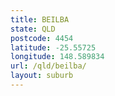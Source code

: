 ```yaml
---
title: BEILBA
state: QLD
postcode: 4454
latitude: -25.55725
longitude: 148.589834
url: /qld/beilba/
layout: suburb
---
```

